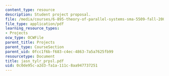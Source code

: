 ```yaml
---
content_type: resource
description: Student project proposal.
file: /media/courses/6-895-theory-of-parallel-systems-sma-5509-fall-2003/0c0de95ca2d3fa1a111c8aa947737251_jasn_tylr_prpsl.pdf
file_type: application/pdf
learning_resource_types:
- Projects
ocw_type: OCWFile
parent_title: Projects
parent_type: CourseSection
parent_uid: 0fcc1f6b-f683-c4ec-4863-7a5a7625fb99
resourcetype: Document
title: jasn_tylr_prpsl.pdf
uid: 0c0de95c-a2d3-fa1a-111c-8aa947737251
---
```

